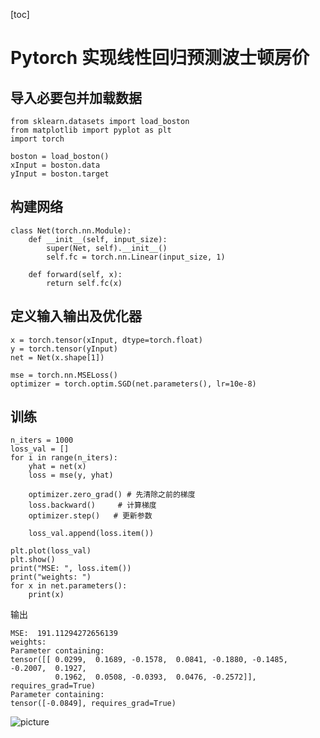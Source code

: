 [toc]

# Pytorch 实现线性回归预测波士顿房价

## 导入必要包并加载数据

```
from sklearn.datasets import load_boston
from matplotlib import pyplot as plt
import torch

boston = load_boston()
xInput = boston.data
yInput = boston.target
```

## 构建网络

```
class Net(torch.nn.Module):
    def __init__(self, input_size):
        super(Net, self).__init__()
        self.fc = torch.nn.Linear(input_size, 1)

    def forward(self, x):
        return self.fc(x)
```

## 定义输入输出及优化器

```
x = torch.tensor(xInput, dtype=torch.float)
y = torch.tensor(yInput)
net = Net(x.shape[1])

mse = torch.nn.MSELoss()
optimizer = torch.optim.SGD(net.parameters(), lr=10e-8)
```

## 训练

```
n_iters = 1000
loss_val = []
for i in range(n_iters):
    yhat = net(x)
    loss = mse(y, yhat)

    optimizer.zero_grad() # 先清除之前的梯度
    loss.backward()     # 计算梯度
    optimizer.step()   # 更新参数

    loss_val.append(loss.item())

plt.plot(loss_val)
plt.show()
print("MSE: ", loss.item())
print("weights: ")
for x in net.parameters():
    print(x)
```

输出

```
MSE:  191.11294272656139
weights: 
Parameter containing:
tensor([[ 0.0299,  0.1689, -0.1578,  0.0841, -0.1880, -0.1485, -0.2007,  0.1927,
          0.1962,  0.0508, -0.0393,  0.0476, -0.2572]], requires_grad=True)
Parameter containing:
tensor([-0.0849], requires_grad=True)
```

![picture](https://gitee.com/EdwardElric_1683260718/picture_bed/raw/master/img/20200428195137.png)
